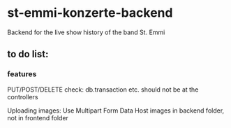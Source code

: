 # st-emmi-konzerte-backend
Backend for the live show history of the band St. Emmi

## to do list:

### features
PUT/POST/DELETE
check: db.transaction etc. should not be at the controllers

Uploading images:
Use Multipart Form Data
Host images in backend folder, not in frontend folder